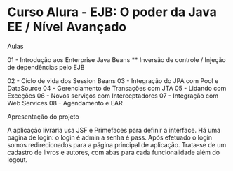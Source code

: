 # Curso Alura - EJB: O poder da Java EE / Nível Avançado

Aulas

01 - Introdução aos Enterprise Java Beans
** Inversão de controle / Injeção de dependências pelo EJB

02 - Ciclo de vida dos Session Beans
03 - Integração do JPA com Pool e DataSource
04 - Gerenciamento de Transações com JTA
05 - Lidando com Exceções
06 - Novos serviços com Interceptadores
07 - Integração com Web Services
08 - Agendamento e EAR

Apresentação do projeto

A aplicação livraria usa JSF e Primefaces para definir a interface. 
Há uma página de login: o login é admin a senha é pass. 
Após efetuado o login somos redirecionados para a página principal de aplicação. 
Trata-se de um cadastro de livros e autores, com abas para cada funcionalidade além do logout. 



